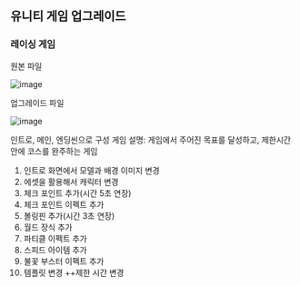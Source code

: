 ## 유니티 게임 업그레이드

### 레이싱 게임

원본 파일

![image](https://github.com/wini66/game/assets/119557644/599e28ad-9df6-4b9c-a6ae-e8104a92e180)

업그레이드 파일

![image](https://github.com/wini66/game/assets/119557644/d402f281-1dd6-4314-81f9-48dff9449d7d)

인트로, 메인, 엔딩씬으로 구성
게임 설명: 게임에서 주어진 목표를 달성하고, 제한시간안에 코스를 완주하는 게임​
1. 인트로 화면에서 모델과 배경 이미지 변경
2. 에셋을 활용해서 캐릭터 변경
3. 체크 포인트 추가(시간 5초 연장)
4. 체크 포인트 이펙트 추가
5. 볼링핀 추가(시간 3초 연장)
6. 월드 장식 추가
7. 파티클 이펙트 추가
8. 스피드 아이템 추가
9. 불꽃 부스터 이펙트 추가
10. 템플릿 변경
++제한 시간 변경


